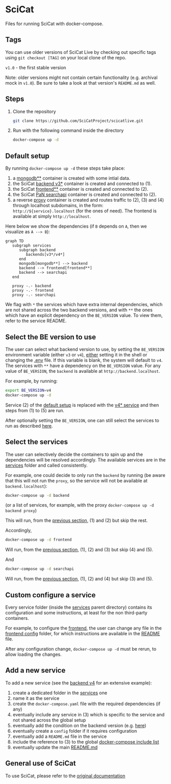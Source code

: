 # SciCat

Files for running SciCat with docker-compose.

## Tags

You can use older versions of SciCat Live by checking out specific tags using `git checkout [TAG]` on your local clone of the repo.

`v1.0` - the first stable version

Note: older versions might not contain certain functionality (e.g. archival mock in `v1.0`). Be sure to take a look at that version's `README.md` as well.

## Steps

1. Clone the repository
   ```sh
   git clone https://github.com/SciCatProject/scicatlive.git
   ```
2. Run with the following command inside the directory
   ```sh
   docker-compose up -d
   ```

## Default setup

By running `docker-compose up -d` these steps take place:
1. a [mongodb**](./services/mongodb/) container is created with some intial data.
2. the SciCat [backend v3*](./services/backendv3/) container is created and connected to (1).
3. the SciCat [frontend**](./services/frontend/) container is created and connected to (2).
4. the SciCat [PaN searchapi](./services/searchapi/) container is created and connected to (2).
5. a reverse [proxy](./services/proxy) container is created and routes traffic to (2), (3) and (4) through localhost subdomains, in the form: `http://${service}.localhost` (for the ones of need). The frontend is available at simply `http://localhost`.

Here below we show the dependencies (if `B` depends on `A`, then we visualize as `A --> B`):

```mermaid
graph TD
   subgraph services
      subgraph backend
         backends[v3*/v4*]
      end
      mongodb[mongodb**] --> backend
      backend --> frontend[frontend**]
      backend --> searchapi
   end

   proxy -.- backend
   proxy -.- frontend
   proxy -.- searchapi
```

We flag with `*` the services which have extra internal dependencies, which are not shared across the two backend versions, and with `**` the ones which have an explicit dependency on the `BE_VERSION` value. To view them, refer to the service README.

## Select the BE version to use

The user can select what backend version to use, by setting the `BE_VERSION` environment variable (either `v3` or `v4`), [either](https://docs.docker.com/compose/environment-variables/envvars-precedence/) setting it in the shell or changing the [.env](./.env#L1) file. If this variable is blank, the system will default to `v4`. The services with `**` have a dependency on the `BE_VERSION` value. For any value of `BE_VERSION`, the `backend` is available at `http://backend.localhost`.

For example, by running: 

```sh
export BE_VERSION=v4
docker-compose up -d
```

Service (2) of the [default setup](README.md#default-setup) is replaced with the [v4* service](./services/backendv4/) and then steps from (1) to (5) are run. 

After optionally setting the `BE_VERSION`, one can still select the services to run as described [here](README.md#select-the-services).

## Select the services

The user can selectively decide the containers to spin up and the dependencies will be resolved accordingly. The available services are in the [services](./services/) folder and called consistently.

For example, one could decide to only run the `backend` by running (be aware that this will not run the `proxy`, so the service will not be available at `backend.localhost`):

```sh
docker-compose up -d backend
```

(or a list of services, for example, with the proxy `docker-compose up -d backend proxy`)

This will run, from the [previous section](#default-setup), (1) and (2) but skip the rest.

Accordingly,
```sh
docker-compose up -d frontend
```

Will run, from the [previous section](#default-setup), (1), (2) and (3) but skip (4) and (5).

And 

```sh
docker-compose up -d searchapi
```

Will run, from the [previous section](#default-setup), (1), (2) and (4) but skip (3) and (5).


## Custom configure a service

Every service folder (inside the [services](./services/) parent directory) contains its configuration and some instructions, at least for the non third-party containers.

For example, to configure the [frontend](./services/frontend/), the user can change any file in the [frontend config](./services/frontend/config/) folder, for which instructions are available in the [README](./services/frontend/README.md) file.

After any configuration change, `docker-compose up -d` must be rerun, to allow loading the changes.

## Add a new service

To add a new service (see the [backend v4](./services/backendv4/) for an extensive example):
1. create a dedicated folder in the [services](./services/) one
2. name it as the service
3. create the `docker-compose.yaml` file with the required dependencies (if any)
4. eventually include any service in (3) which is specific to the service and not shared across the global setup
5. eventually add the condition on the backend version (e.g. [here](./services/frontend/docker-compose.yaml#L14))
6. eventually create a `config` folder if it requires configuration
7. eventually add a `README.md` file in the service
8. include the reference to (3) to the global [docker-compose include list](docker-compose.yaml#L2)
9. eventually update the main [README.md](README.md)

## General use of SciCat

To use SciCat, please refer to the [original documentation](https://scicatproject.github.io/documentation/)

